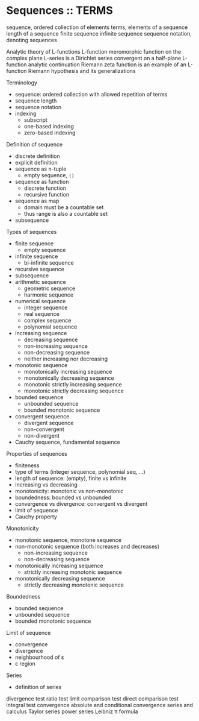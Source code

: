 # Sequences :: TERMS

sequence, ordered collection of elements
terms, elements of a sequence
length of a sequence
finite sequence
infinite sequence
sequence notation, denoting sequences



Analytic theory of L-functions
L-function
meromorphic function on the complex plane
L-series is a Dirichlet series
convergent on a half-plane
L-function
analytic continuation
Riemann zeta function is an example of an L-function
Riemann hypothesis and its generalizations


Terminology
- sequence: ordered collection with allowed repetition of terms
- sequence length
- sequence notation
- indexing
  - subscript
  - one-based indexing
  - zero-based indexing

Definition of sequence
- discrete definition
- explicit definition
- sequence as n-tuple
  - empty sequence, `()`
- sequence as function
  - discrete function
  - recursive function
- sequence as map
  - domain must be a countable set
  - thus range is also a countable set
- subsequence

Types of sequences
- finite sequence
  - empty sequence
- infinite sequence
  - bi-infinite sequence
- recursive sequence
- subsequence
- arithmetic sequence
  - geometric sequence
  - harmonic sequence
- numerical sequence
  - integer sequence
  - real sequence
  - complex sequence
  - polynomial sequence
- increasing sequence
  - decreasing sequence
  - non-increasing sequence
  - non-decreasing sequence
  - neither increasing nor decreasing
- monotonic sequence
  - monotonically increasing sequence
  - monotonically decreasing sequence
  - monotonic strictly increasing sequence
  - monotonic strictly decreasing sequence
- bounded sequence
  - unbounded sequence
  - bounded monotonic sequence
- convergent sequence
  - divergent sequence
  - non-convergent
  - non-divergent
- Cauchy sequence, fundamental sequence


Properties of sequences
- finiteness
- type of terms (integer sequence, polynomial seq, …)
- length of sequence: (empty), finite vs infinite
- increasing vs decreasing
- monotonicity: monotonic vs non-monotonic
- boundedness: bounded vs unbounded
- convergence vs divergence: convergent vs divergent
- limit of sequence
- Cauchy property

Monotonicity
- monotonic sequence, monotone sequence
- non-monotonic sequence (both increases and decreases)
  - non-increasing sequence
  - non-decreasing sequence
- monotonically increasing sequence
  - strictly increasing monotonic sequence
- monotonically decreasing sequence
  - strictly decreasing monotonic sequence

Boundedness
- bounded sequence
- unbounded sequence
- bounded monotonic sequence

Limit of sequence
- convergence
- divergence
- neighbourhood of ε
- ε region

Series
- definition of series

divergence test
ratio test
limit comparison test
direct comparison test
integral test
convergence
absolute and conditional convergence
series and calculus
Taylor series
power series
Leibniz π formula
